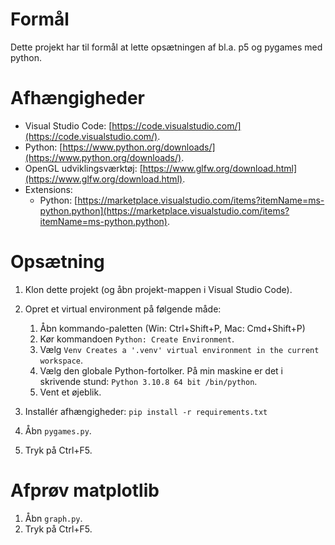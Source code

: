 # Formål

Dette projekt har til formål at lette opsætningen af bl.a. p5 og pygames med python.

# Afhængigheder

- Visual Studio Code: [https://code.visualstudio.com/](https://code.visualstudio.com/).
- Python: [https://www.python.org/downloads/](https://www.python.org/downloads/).    
- OpenGL udviklingsværktøj: [https://www.glfw.org/download.html](https://www.glfw.org/download.html).
- Extensions:
    - Python: [https://marketplace.visualstudio.com/items?itemName=ms-python.python](https://marketplace.visualstudio.com/items?itemName=ms-python.python).

# Opsætning

1. Klon dette projekt (og åbn projekt-mappen i Visual Studio Code).
2. Opret et virtual environment på følgende måde:
    1. Åbn kommando-paletten (Win: Ctrl+Shift+P, Mac: Cmd+Shift+P)
    2. Kør kommandoen `Python: Create Environment`.
    3. Vælg `Venv Creates a '.venv' virtual environment in the current workspace`.
    4. Vælg den globale Python-fortolker. På min maskine er det i skrivende stund: `Python 3.10.8 64 bit /bin/python`.
    5. Vent et øjeblik.
3. Installér afhængigheder: `pip install -r requirements.txt`

1. Åbn `pygames.py`.
2. Tryk på Ctrl+F5.

# Afprøv matplotlib

1. Åbn `graph.py`.
2. Tryk på Ctrl+F5.
